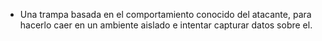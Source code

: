 - Una trampa basada en el comportamiento conocido del atacante, para hacerlo caer en un ambiente aislado e intentar capturar datos sobre el.
